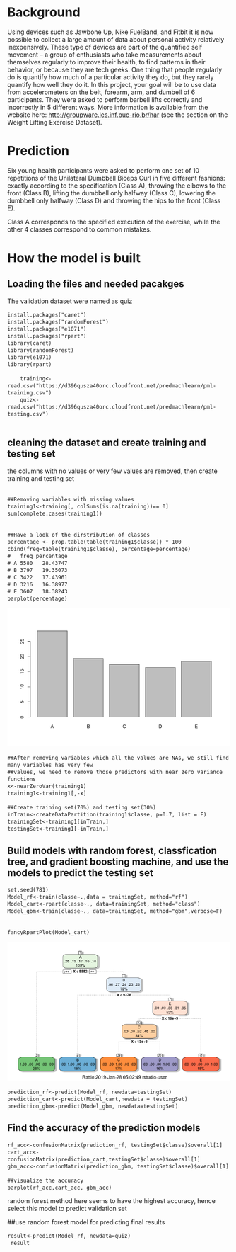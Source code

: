 # Background

Using devices such as Jawbone Up, Nike FuelBand, and Fitbit it is now possible to collect a large amount of data about personal
activity relatively inexpensively. These type of devices are part of the quantified self movement – a group of enthusiasts who 
take measurements about themselves regularly to improve their health, to find patterns in their behavior, or because they are tech geeks.
One thing that people regularly do is quantify how much of a particular activity they do, but they rarely quantify how well they do it. 
In this project, your goal will be to use data from accelerometers on the belt, forearm, arm, and dumbell of 6 participants. They were
asked to perform barbell lifts correctly and incorrectly in 5 different ways. More information is available 
from the website here: http://groupware.les.inf.puc-rio.br/har (see the section on the Weight Lifting Exercise Dataset).

# Prediction
Six young health participants were asked to perform one set of 10 repetitions of the Unilateral Dumbbell 
Biceps Curl in five different fashions: exactly according to the specification (Class A), throwing the elbows to the front (Class B), 
lifting the dumbbell only halfway (Class C), lowering the dumbbell only halfway (Class D) and throwing the hips to the front (Class E).

Class A corresponds to the specified execution of the exercise, while the other 4 classes correspond to common mistakes.

# How the model is built

## Loading the files and needed pacakges
The validation dataset were named as quiz
```
install.packages("caret")
install.packages("randomForest")
install.packages("e1071")
install.packages("rpart")
library(caret)
library(randomForest)
library(e1071)
library(rpart)
    
    training<-read.csv("https://d396qusza40orc.cloudfront.net/predmachlearn/pml-training.csv")
    quiz<-read.csv("https://d396qusza40orc.cloudfront.net/predmachlearn/pml-testing.csv")
  
```
## cleaning the dataset and create training and testing set
the columns with no values or very few values are removed, then create training and testing set 

```

##Removing variables with missing values
training1<-training[, colSums(is.na(training))== 0]
sum(complete.cases(training1))


##Have a look of the dirstribution of classes
percentage <- prop.table(table(training1$classe)) * 100
cbind(freq=table(training1$classe), percentage=percentage)
#   freq percentage
# A 5580   28.43747
# B 3797   19.35073
# C 3422   17.43961
# D 3216   16.38977
# E 3607   18.38243
barplot(percentage)
```
![bar plot](https://github.com/FabioYyc/PML-final-project/blob/master/Rplot.png)


```
##After removing variables which all the values are NAs, we still find many variables has very few
##values, we need to remove those predictors with near zero variance functions
x<-nearZeroVar(training1)
training1<-training1[,-x]

##Create training set(70%) and testing set(30%)
inTrain<-createDataPartition(training1$classe, p=0.7, list = F)
trainingSet<-training1[inTrain,]
testingSet<-training1[-inTrain,]

```

## Build models with random forest, classfication tree, and gradient boosting machine, and use the models to predict the testing set
   
    set.seed(781)
    Model_rf<-train(classe~.,data = trainingSet, method="rf")
    Model_cart<-rpart(classe~., data=trainingSet, method="class")
    Model_gbm<-train(classe~., data=trainingSet, method="gbm",verbose=F)

    
    fancyRpartPlot(Model_cart)
 ![Tree](https://github.com/FabioYyc/PML-final-project/blob/master/Tree.png)
    
    prediction_rf<-predict(Model_rf, newdata=testingSet)
    prediction_cart<-predict(Model_cart,newdata = testingSet)
    prediction_gbm<-predict(Model_gbm, newdata=testingSet)
    
## Find the accuracy of the prediction models
    rf_acc<-confusionMatrix(prediction_rf, testingSet$classe)$overall[1]
    cart_acc<-confusionMatrix(prediction_cart,testingSet$classe)$overall[1]
    gbm_acc<-confusionMatrix(prediction_gbm, testingSet$classe)$overall[1]
    
    ##visualize the accuracy
    barplot(rf_acc,cart_acc, gbm_acc)

random forest method here seems to have the highest accuracy, hence select this model to predict validation set

##use random forest model for predicting final results 
   ```
   result<-predict(Model_rf, newdata=quiz)
    result
